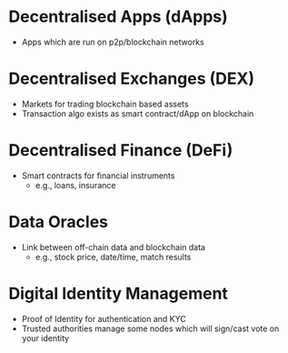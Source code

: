 # Decentralised Apps (dApps)
- Apps which are run on p2p/blockchain networks

# Decentralised Exchanges (DEX)
- Markets for trading blockchain based assets
- Transaction algo exists as smart contract/dApp on blockchain

# Decentralised Finance (DeFi)
- Smart contracts for financial instruments
  - e.g., loans, insurance

# Data Oracles
- Link between off-chain data and blockchain data
  - e.g., stock price, date/time, match results

# Digital Identity Management
- Proof of Identity for authentication and KYC
- Trusted authorities manage some nodes which will sign/cast vote on your identity

